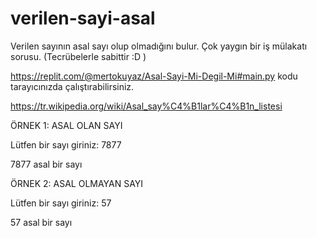 # verilen-sayi-asal
Verilen sayının asal sayı olup olmadığını bulur. Çok yaygın bir iş mülakatı sorusu. (Tecrübelerle sabittir :D )

https://replit.com/@mertokuyaz/Asal-Sayi-Mi-Degil-Mi#main.py kodu tarayıcınızda çalıştırabilirsiniz.

https://tr.wikipedia.org/wiki/Asal_say%C4%B1lar%C4%B1n_listesi

ÖRNEK 1: ASAL OLAN SAYI

Lütfen bir sayı giriniz: 7877

7877 asal bir sayı

ÖRNEK 2: ASAL OLMAYAN SAYI

Lütfen bir sayı giriniz: 57

57 asal bir sayı 

